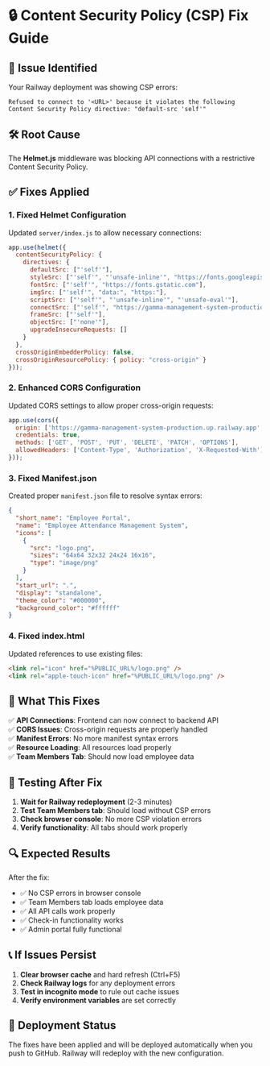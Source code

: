 # 🔒 Content Security Policy (CSP) Fix Guide

## 🚨 **Issue Identified**
Your Railway deployment was showing CSP errors:
```
Refused to connect to '<URL>' because it violates the following Content Security Policy directive: "default-src 'self'"
```

## 🛠️ **Root Cause**
The **Helmet.js** middleware was blocking API connections with a restrictive Content Security Policy.

## ✅ **Fixes Applied**

### **1. Fixed Helmet Configuration**
Updated `server/index.js` to allow necessary connections:

```javascript
app.use(helmet({
  contentSecurityPolicy: {
    directives: {
      defaultSrc: ["'self'"],
      styleSrc: ["'self'", "'unsafe-inline'", "https://fonts.googleapis.com"],
      fontSrc: ["'self'", "https://fonts.gstatic.com"],
      imgSrc: ["'self'", "data:", "https:"],
      scriptSrc: ["'self'", "'unsafe-inline'", "'unsafe-eval'"],
      connectSrc: ["'self'", "https://gamma-management-system-production.up.railway.app", "http://localhost:5000", "https://localhost:5000"],
      frameSrc: ["'self'"],
      objectSrc: ["'none'"],
      upgradeInsecureRequests: []
    }
  },
  crossOriginEmbedderPolicy: false,
  crossOriginResourcePolicy: { policy: "cross-origin" }
}));
```

### **2. Enhanced CORS Configuration**
Updated CORS settings to allow proper cross-origin requests:

```javascript
app.use(cors({
  origin: ['https://gamma-management-system-production.up.railway.app', 'http://localhost:3000', 'http://localhost:5000'],
  credentials: true,
  methods: ['GET', 'POST', 'PUT', 'DELETE', 'PATCH', 'OPTIONS'],
  allowedHeaders: ['Content-Type', 'Authorization', 'X-Requested-With']
}));
```

### **3. Fixed Manifest.json**
Created proper `manifest.json` file to resolve syntax errors:

```json
{
  "short_name": "Employee Portal",
  "name": "Employee Attendance Management System",
  "icons": [
    {
      "src": "logo.png",
      "sizes": "64x64 32x32 24x24 16x16",
      "type": "image/png"
    }
  ],
  "start_url": ".",
  "display": "standalone",
  "theme_color": "#000000",
  "background_color": "#ffffff"
}
```

### **4. Fixed index.html**
Updated references to use existing files:

```html
<link rel="icon" href="%PUBLIC_URL%/logo.png" />
<link rel="apple-touch-icon" href="%PUBLIC_URL%/logo.png" />
```

## 🎯 **What This Fixes**

✅ **API Connections**: Frontend can now connect to backend API  
✅ **CORS Issues**: Cross-origin requests are properly handled  
✅ **Manifest Errors**: No more manifest syntax errors  
✅ **Resource Loading**: All resources load properly  
✅ **Team Members Tab**: Should now load employee data  

## 🧪 **Testing After Fix**

1. **Wait for Railway redeployment** (2-3 minutes)
2. **Test Team Members tab**: Should load without CSP errors
3. **Check browser console**: No more CSP violation errors
4. **Verify functionality**: All tabs should work properly

## 🔍 **Expected Results**

After the fix:
- ✅ No CSP errors in browser console
- ✅ Team Members tab loads employee data
- ✅ All API calls work properly
- ✅ Check-in functionality works
- ✅ Admin portal fully functional

## 📞 **If Issues Persist**

1. **Clear browser cache** and hard refresh (Ctrl+F5)
2. **Check Railway logs** for any deployment errors
3. **Test in incognito mode** to rule out cache issues
4. **Verify environment variables** are set correctly

## 🚀 **Deployment Status**

The fixes have been applied and will be deployed automatically when you push to GitHub. Railway will redeploy with the new configuration. 